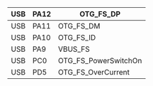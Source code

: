 | USB | PA12 | OTG_FS_DP            |
|-----|------|----------------------|
| USB | PA11 | OTG_FS_DM            |
| USB | PA10 | OTG_FS_ID            |
| USB | PA9  | VBUS_FS              |
| USB | PC0  | OTG_FS_PowerSwitchOn |
| USB | PD5  | OTG_FS_OverCurrent   |